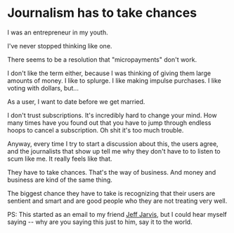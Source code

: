 # Journalism has to take chances
I was an entrepreneur in my youth. 

I've never stopped thinking like one.

There seems to be a resolution that "micropayments" don't work.

I don't like the term either, because I was thinking of giving them large amounts of money. I like to splurge. I like making impulse purchases. I like voting with dollars, but...

As a user, I want to date before we get married. 

I don't trust subscriptions. It's incredibly hard to change your mind. How many times have you found out that you have to jump through endless hoops to cancel a subscription. Oh shit it's too much trouble. 

Anyway, every time I try to start a discussion about this, the users agree, and the journalists that show up tell me why they don't have to to listen to scum like me. It really feels like that. 

They have to take chances. That's the way of business. And money and business are kind of the same thing. 

The biggest chance they have to take is recognizing that their users are sentient and smart and are good people who they are not treating very well. 

PS: This started as an email to my friend <a href="https://twitter.com/jeffjarvis">Jeff Jarvis</a>, but I could hear myself saying -- why are you saying this just to him, say it to the world. 

